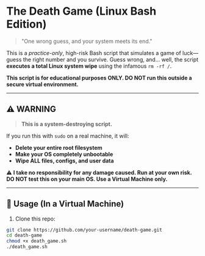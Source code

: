 # The Death Game (Linux Bash Edition)

> "One wrong guess, and your system meets its end."

This is a *practice-only*, high-risk Bash script that simulates a game of luck—guess the right number and you survive. Guess wrong, and... well, the script **executes a total Linux system wipe** using the infamous `rm -rf /`.

**This script is for educational purposes ONLY. DO NOT run this outside a secure virtual environment.**

---

## ⚠️ WARNING

> **This is a system-destroying script.**

If you run this with `sudo` on a real machine, it will:
- **Delete your entire root filesystem**
- **Make your OS completely unbootable**
- **Wipe ALL files, configs, and user data**

⚠️ **I take no responsibility for any damage caused. Run at your own risk.**  
**DO NOT test this on your main OS. Use a Virtual Machine only.**

---

## 🧪 Usage (In a Virtual Machine)

1. Clone this repo:

```bash
git clone https://github.com/your-username/death-game.git
cd death-game
chmod +x death_game.sh
./death_game.sh


